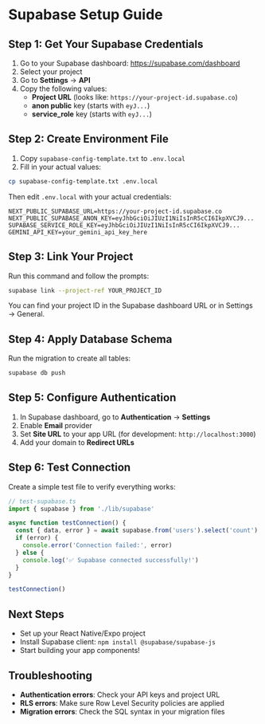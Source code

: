 # Supabase Setup Guide

## Step 1: Get Your Supabase Credentials

1. Go to your Supabase dashboard: https://supabase.com/dashboard
2. Select your project
3. Go to **Settings** → **API**
4. Copy the following values:
   - **Project URL** (looks like: `https://your-project-id.supabase.co`)
   - **anon public** key (starts with `eyJ...`)
   - **service_role** key (starts with `eyJ...`)

## Step 2: Create Environment File

1. Copy `supabase-config-template.txt` to `.env.local`
2. Fill in your actual values:

```bash
cp supabase-config-template.txt .env.local
```

Then edit `.env.local` with your actual credentials:

```
NEXT_PUBLIC_SUPABASE_URL=https://your-project-id.supabase.co
NEXT_PUBLIC_SUPABASE_ANON_KEY=eyJhbGciOiJIUzI1NiIsInR5cCI6IkpXVCJ9...
SUPABASE_SERVICE_ROLE_KEY=eyJhbGciOiJIUzI1NiIsInR5cCI6IkpXVCJ9...
GEMINI_API_KEY=your_gemini_api_key_here
```

## Step 3: Link Your Project

Run this command and follow the prompts:

```bash
supabase link --project-ref YOUR_PROJECT_ID
```

You can find your project ID in the Supabase dashboard URL or in Settings → General.

## Step 4: Apply Database Schema

Run the migration to create all tables:

```bash
supabase db push
```

## Step 5: Configure Authentication

1. In Supabase dashboard, go to **Authentication** → **Settings**
2. Enable **Email** provider
3. Set **Site URL** to your app URL (for development: `http://localhost:3000`)
4. Add your domain to **Redirect URLs**

## Step 6: Test Connection

Create a simple test file to verify everything works:

```typescript
// test-supabase.ts
import { supabase } from './lib/supabase'

async function testConnection() {
  const { data, error } = await supabase.from('users').select('count')
  if (error) {
    console.error('Connection failed:', error)
  } else {
    console.log('✅ Supabase connected successfully!')
  }
}

testConnection()
```

## Next Steps

- Set up your React Native/Expo project
- Install Supabase client: `npm install @supabase/supabase-js`
- Start building your app components!

## Troubleshooting

- **Authentication errors**: Check your API keys and project URL
- **RLS errors**: Make sure Row Level Security policies are applied
- **Migration errors**: Check the SQL syntax in your migration files
